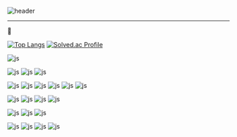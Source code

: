 ![header](https://capsule-render.vercel.app/api?type=rect&color=6DB33F&height=300&section=header&text=Shin%20Ji%20Hoon&fontSize=90)

<hr>
👋
<!--  깃허브 평가 -->
<!-- [![Anurag's GitHub stats](https://github-readme-stats.vercel.app/api?username=jihoon0413)](https://github.com/anuraghazra/github-readme-stats) -->

[![Top Langs](https://github-readme-stats.vercel.app/api/top-langs/?username=jihoon0413)](https://github.com/anuraghazra/github-readme-stats)
[![Solved.ac Profile](http://mazassumnida.wtf/api/v2/generate_badge?boj=wlgnstls0413)](https://solved.ac/wlgnstls0413/)


![js](https://img.shields.io/badge/velog-20C997?style=for-the-badge&logo=velog&logoColor=white)

![js](https://img.shields.io/badge/Java-ED8B00?style=for-the-badge&logo=openjdk&logoColor=white)
![js](https://img.shields.io/badge/Spring-6DB33F?style=for-the-badge&logo=spring&logoColor=white)
![js](https://img.shields.io/badge/Spring_Security-6DB33F?style=for-the-badge&logo=Spring-Security&logoColor=white)


![js](https://img.shields.io/badge/Postman-FF6C37?style=for-the-badge&logo=postman&logoColor=white)
![js](https://img.shields.io/badge/docker-%230db7ed.svg?style=for-the-badge&logo=docker&logoColor=white)
![js](https://img.shields.io/badge/intellijidea-000000?style=for-the-badge&logo=intellijidea&logoColor=white)
![js](https://img.shields.io/badge/Gradle-02303A.svg?style=for-the-badge&logo=Gradle&logoColor=white)
![js](https://img.shields.io/badge/burpsuite-FF6633.svg?style=for-the-badge&logo=burpsuite&logoColor=white)
![js](https://img.shields.io/badge/ngrok-1F1E37.svg?style=for-the-badge&logo=ngrok&logoColor=white)


![js](https://img.shields.io/badge/dbeaver-382923?style=for-the-badge&logo=dbeaver&logoColor=white)
![js](https://img.shields.io/badge/MySQL-00000F?style=for-the-badge&logo=mysql&logoColor=white)
![js](https://img.shields.io/badge/MariaDB-003545?style=for-the-badge&logo=mariaDB&logoColor=white)
![js](https://img.shields.io/badge/redis-%23DD0031.svg?&style=for-the-badge&logo=redis&logoColor=white)


![js](https://img.shields.io/badge/json%20web%20tokens-323330?style=for-the-badge&logo=json-web-tokens&logoColor=pink)
![js](https://img.shields.io/badge/junit5-25A162?style=for-the-badge&logo=junit5&logoColor=pink)
![js](https://img.shields.io/badge/apachetomcat-F8DC75.svg?style=for-the-badge&logo=apachetomcat&logoColor=black)

![js](https://img.shields.io/badge/GitHub-100000?style=for-the-badge&logo=github&logoColor=white)
![js](https://img.shields.io/badge/gitkraken-179287?style=for-the-badge&logo=gitkraken&logoColor=white)
![js](https://img.shields.io/badge/Slack-4A154B?style=for-the-badge&logo=slack&logoColor=white)
![js](https://img.shields.io/badge/Notion-000000?style=for-the-badge&logo=notion&logoColor=white)


<!--
**jihoon0413/jihoon0413** is a ✨ _special_ ✨ repository because its `README.md` (this file) appears on your GitHub profile.

Here are some ideas to get you started:

- 🔭 I’m currently working on ...
- 🌱 I’m currently learning ...
- 👯 I’m looking to collaborate on ...
- 🤔 I’m looking for help with ...
- 💬 Ask me about ...
- 📫 How to reach me: ...
- 😄 Pronouns: ...
- ⚡ Fun fact: ...
-->
